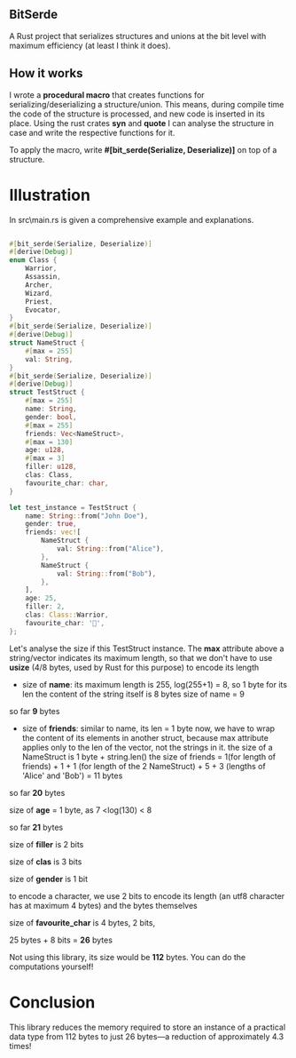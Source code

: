 
## BitSerde

A Rust project that serializes structures and unions at the bit level with maximum efficiency (at least I think it does). 

## How it works

I wrote a **procedural macro** that creates functions for serializing/deserializing a structure/union. 
This means, during compile time the code of the structure is processed, and new code is inserted in its place.
Using the rust crates **syn** and **quote** I can analyse the structure in case and write the respective functions for it.

To apply the macro, write **#[bit_serde(Serialize, Deserialize)]** on top of a structure.

# Illustration
In src\main.rs is given a comprehensive example and explanations. 
```rust

#[bit_serde(Serialize, Deserialize)]
#[derive(Debug)]
enum Class {
    Warrior,
    Assassin,
    Archer,
    Wizard,
    Priest,
    Evocator,
}
#[bit_serde(Serialize, Deserialize)]
#[derive(Debug)]
struct NameStruct {
    #[max = 255]
    val: String,
}
#[bit_serde(Serialize, Deserialize)]
#[derive(Debug)]
struct TestStruct {
    #[max = 255]
    name: String,
    gender: bool,
    #[max = 255]
    friends: Vec<NameStruct>,
    #[max = 130]
    age: u128,
    #[max = 3]
    filler: u128,
    clas: Class,
    favourite_char: char,
}

let test_instance = TestStruct {
    name: String::from("John Doe"),
    gender: true,
    friends: vec![
        NameStruct {
            val: String::from("Alice"),
        },
        NameStruct {
            val: String::from("Bob"),
        },
    ],
    age: 25,
    filler: 2,
    clas: Class::Warrior,
    favourite_char: '🦀',
};  
``` 
Let's analyse the size if this TestStruct instance.
The **max** attribute above a string/vector indicates its maximum length, so that we don't have to use **usize** (4/8 bytes, used by Rust for this purpose) to encode its length

- size of **name**:
	its maximum length is 255, log(255+1) = 8, so 1 byte for its len
	the content of the string itself is 8 bytes
	size of name = 9

so far **9** bytes

- size of **friends**:
    similar to name, its len = 1 byte
    now, we have to wrap the content of its elements in another struct, because max attribute applies only
    to the len of the vector, not the strings in it.
    the size of a NameStruct is 1 byte + string.len()
    the size of friends = 1(for length of friends) + 1 + 1 (for length of the 2 NameStruct) + 5 + 3 (lengths of 'Alice' and 'Bob') = 11 bytes

so far **20** bytes

size of **age** = 1 byte, as 7 <log(130) < 8

so far **21** bytes

size of **filler** is 2 bits

size of **clas** is 3 bits

size of **gender** is 1 bit

to encode a character, we use 2 bits to encode its length (an utf8 character has at maximum 4 bytes) and the bytes themselves

size of **favourite_char** is 4 bytes, 2 bits,

25 bytes + 8 bits = **26** bytes

Not using this library, its size would be **112** bytes. You can do the computations yourself!

# Conclusion
This library reduces the memory required to store an instance of a practical data type from 112 bytes to just 26 bytes—a reduction of approximately 4.3 times!
